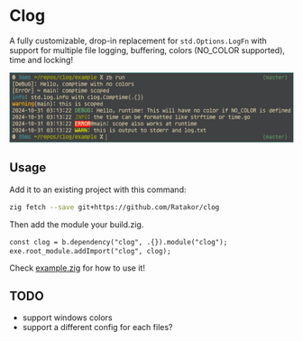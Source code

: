 # Clog

A fully customizable, drop-in replacement for `std.Options.LogFn` with support
for multiple file logging, buffering, colors (NO_COLOR supported), time and
locking!

![](screenshot.png)

## Usage

Add it to an existing project with this command:
```sh
zig fetch --save git+https://github.com/Ratakor/clog
```
Then add the module your build.zig.
```zig
const clog = b.dependency("clog", .{}).module("clog");
exe.root_module.addImport("clog", clog);
```

Check [example.zig](example/example.zig) for how to use it!

## TODO
- support windows colors
- support a different config for each files?
